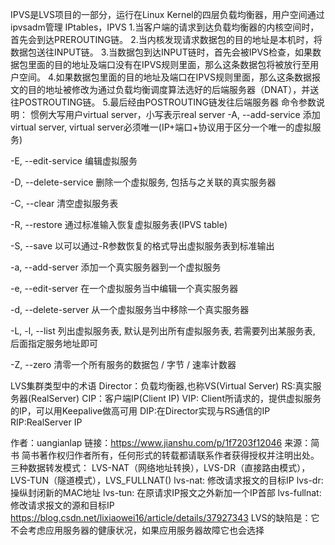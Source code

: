 IPVS是LVS项目的一部分，运行在Linux Kernel的四层负载均衡器，用户空间通过ipvsadm管理
IPtables，IPVS
	1.当客户端的请求到达负载均衡器的内核空间时，首先会到达PREROUTING链。
	2.当内核发现请求数据包的目的地址是本机时，将数据包送往INPUT链。
	3.当数据包到达INPUT链时，首先会被IPVS检查，如果数据包里面的目的地址及端口没有在IPVS规则里面，那么这条数据包将被放行至用户空间。
	4.如果数据包里面的目的地址及端口在IPVS规则里面，那么这条数据报文的目的地址被修改为通过负载均衡调度算法选好的后端服务器（DNAT），并送往POSTROUTING链。
	5.最后经由POSTROUTING链发往后端服务器
命令参数说明：
	惯例大写用户virtual server，小写表示real server
   -A, --add-service 添加virtual server, virtual server必须唯一(IP+端口+协议用于区分一个唯一的虚拟服务)

   -E, --edit-service 编辑虚拟服务

   -D, --delete-service 删除一个虚拟服务, 包括与之关联的真实服务器

   -C, --clear 清空虚拟服务表

   -R, --restore 通过标准输入恢复虚拟服务表(IPVS table)

   -S, --save 以可以通过-R参数恢复的格式导出虚拟服务表到标准输出

   -a, --add-server 添加一个真实服务器到一个虚拟服务

   -e, --edit-server 在一个虚拟服务当中编辑一个真实服务器

   -d, --delete-server 从一个虚拟服务当中移除一个真实服务器

   -L, -l, --list 列出虚拟服务表, 默认是列出所有虚拟服务表, 若需要列出某服务表, 后面指定服务地址即可

   -Z, --zero 清零一个所有服务的数据包 / 字节 / 速率计数器

LVS集群类型中的术语
	Director：负载均衡器,也称VS(Virtual Server)
	RS:真实服务器(RealServer)
	CIP：客户端IP(Client IP)
	VIP:  Client所请求的，提供虚拟服务的IP，可以用Keepalive做高可用
	DIP:在Director实现与RS通信的IP
	RIP:RealServer IP

作者：uangianlap
链接：https://www.jianshu.com/p/1f7203f12046
来源：简书
简书著作权归作者所有，任何形式的转载都请联系作者获得授权并注明出处。
三种数据转发模式：
LVS-NAT（网络地址转换），LVS-DR（直接路由模式），LVS-TUN（隧道模式），LVS_FULLNAT()
	lvs-nat: 修改请求报文的目标IP
	lvs-dr: 操纵封闭新的MAC地址
	lvs-tun: 在原请求IP报文之外新加一个IP首部
	lvs-fullnat: 修改请求报文的源和目标IP
	https://blog.csdn.net/lixiaowei16/article/details/37927343
LVS的缺陷是：它不会考虑应用服务器的健康状况，如果应用服务器故障它也会选择